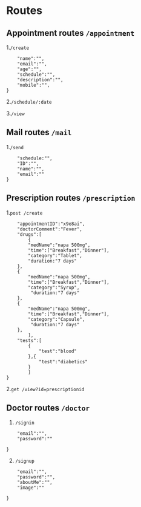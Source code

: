 # Routes

## Appointment routes  `/appointment`

1.`/create`
```{
    "name":"",
    "email":"",
    "age":"",
    "schedule":"",
    "description":"",
    "mobile":"",
}
```
2.`/schedule/:date`

3.`/view`

## Mail routes `/mail`
1.`/send`
```{
    "schedule:"",
    "ID":"",
    "name":"",
    "email":""
}
```

## Prescription routes `/prescription`
1.`post /create`
```{
    "appointmentID":"x9e8ai",
    "doctorComment":"Fever",
    "drugs":[ 
        {
        "medName":"napa 500mg",
        "time":["Breakfast","Dinner"],
        "category":"Tablet",
        "duration:"7 days"
    },
    {
        "medName":"napa 500mg",
        "time":["Breakfast","Dinner"],
        "category":"Syrup",
         "duration:"7 days"
    },
    {
        "medName":"napa 500mg",
        "time":["Breakfast","Dinner"],
        "category":"Capsule",
         "duration:"7 days"
    },
        ],
    "tests":[
        {
            "test":"blood"
        },{
            "test":"diabetics"
        }
        ]
} 
```
2.`get /view?id=prescriptionid`


## Doctor routes `/doctor`

1. `/signin`

```{
    "email":"",
    "password":""

}
```
2. `/signup`
```{
    "email":"",
    "password":"",
    "aboutMe":"",
    "image":""

}
```